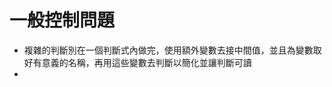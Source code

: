 # 一般控制問題
* 複雜的判斷別在一個判斷式內做完，使用額外變數去接中間值，並且為變數取好有意義的名稱，再用這些變數去判斷以簡化並讓判斷可讀
* 
<!--stackedit_data:
eyJoaXN0b3J5IjpbMzU4Mzc4NTU0LDEwNjM0NzM2MDVdfQ==
-->